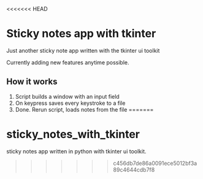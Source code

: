 <<<<<<< HEAD
# Sticky notes app with tkinter

Just another sticky note app written with the tkinter ui toolkit

Currently adding new features anytime possible.

## How it works

1. Script builds a window with an input field
2. On keypress saves every keystroke to a file
3. Done. Rerun script, loads notes from the file
=======
# sticky_notes_with_tkinter

sticky notes app written in python with tkinter ui toolkit. 
>>>>>>> c456db7de86a0091ece5012bf3a89c4644cdb7f8
